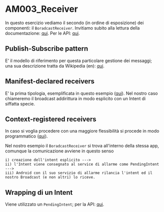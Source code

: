 # AM003_Receiver

In questo esercizio vediamo il secondo (in ordine di esposizione) dei componenti: il `BoradcastReceiver`. Invitiamo subito alla lettura della documentazione: [qui](https://developer.android.com/guide/components/broadcasts.html). Per le API: [qui](https://developer.android.com/reference/android/content/BroadcastReceiver.html).

## Publish-Subscribe pattern

E' il modello di riferimento per questa particolare gestione dei messaggi; una sua descrizione tratta da Wikipedia (en): [qui](https://en.wikipedia.org/wiki/Publish%E2%80%93subscribe_pattern).

## Manifest-declared receivers

E' la prima tipologia, esemplificata in questo esempio ([qui](https://developer.android.com/guide/components/broadcasts.html)). Nel nostro caso chiameremo il broadcast addirittura in modo esplicito con un Intent di siffatta specie.

## Context-registered receivers

In caso si voglia procedere con una maggiore flessibilità si procede in modo programmatico ([qui](https://developer.android.com/guide/components/broadcasts.html)).

Nel nostro esempio il `BoradcastReceiver` si trova all'interno della stessa app, comunque la comunicazione avviene in questo senso
```
i) creazione dell'intent esplicito ---> 
ii) l'Intent viene consegnato al service di allarme come PendingIntent ---> 
iii) Android con il suo servizio di allarme rilancia l'intent ed il nostro Broadcast (e non altri) lo riceve.
```

## Wrapping di un Intent

Viene utilizzato un `PendingIntent`; per la API: [qui](https://developer.android.com/reference/android/app/PendingIntent.html).
